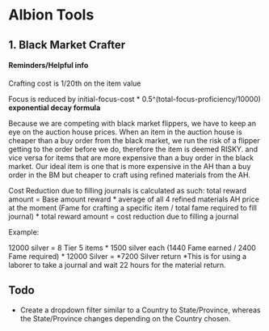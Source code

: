 # Albion Tools

## 1. Black Market Crafter

#### Reminders/Helpful info

Crafting cost is 1/20th on the item value

Focus is reduced by initial-focus-cost \* 0.5^(total-focus-proficiency/10000) **exponential decay formula**

Because we are competing with black market flippers, we have to keep an eye on the auction house prices. When an item in the auction house is cheaper than a buy order from the black market, we run the risk of a flipper getting to the order before we do, therefore the item is deemed RISKY. and vice versa for items that are more expensive than a buy order in the black market. Our ideal item is one that is more expensive in the AH than a buy order in the BM but cheaper to craft using refined materials from the AH.

Cost Reduction due to filling journals is calculated as such:
total reward amount = Base amount reward * average of all 4 refined materials AH price at the moment
(Fame for crafting a specific item / total fame required to fill journal) * total reward amount = cost reduction due to filling a journal

Example:

12000 silver = 8 Tier 5 items * 1500 silver each
(1440 Fame earned / 2400 Fame required) * 12000 Silver = *7200 Silver return
*This is for using a laborer to take a journal and wait 22 hours for the material return.

## Todo

- Create a dropdown filter similar to a Country to State/Province, whereas the State/Province changes depending on the Country chosen.
